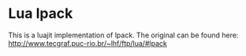 Lua lpack
=============

This is a luajit implementation of lpack.
The original can be found here: http://www.tecgraf.puc-rio.br/~lhf/ftp/lua/#lpack